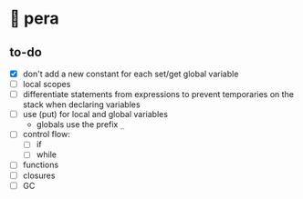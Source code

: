 # 🍐 pera

## to-do

- [x] don't add a new constant for each set/get global variable
- [ ] local scopes
- [ ] differentiate statements from expressions to prevent temporaries on the stack when declaring variables
- [ ] use (put) for local and global variables
    - globals use the prefix `_`
- [ ] control flow:
    - [ ] if
    - [ ] while
- [ ] functions
- [ ] closures
- [ ] GC
